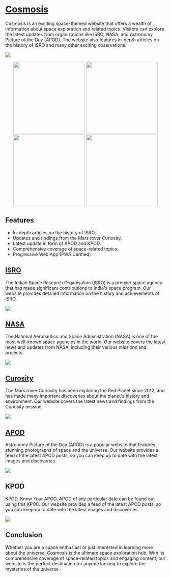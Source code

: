 # [Cosmosis](https://cosmosis.vercel.app/)

Cosmosis is an exciting space-themed website that offers a wealth of information about space exploration and related topics. Visitors can explore the latest updates from organizations like ISRO, NASA, and Astronomy Picture of the Day (APOD). The website also features in-depth articles on the history of ISRO and many other exciting observations.

<img src="https://firebasestorage.googleapis.com/v0/b/cosmosis-ff4d9.appspot.com/o/ReadMe%20Pictures%2FCosmosis%20_%20Void%20-%20Google%20Chrome%2027.2.23%2001_36_46.png?alt=media&token=67ae21a2-cee9-4944-8720-0edc5eb1ac10"/> 
  

<p float="left" align="center">
  <img src="https://firebasestorage.googleapis.com/v0/b/cosmosis-ff4d9.appspot.com/o/ReadMe%20Pictures%2FIMG_20230227_012550.jpg?alt=media&token=796b02d2-80b7-427d-a2ff-62a7e3e7e14d" width="225" />
  <img src="https://firebasestorage.googleapis.com/v0/b/cosmosis-ff4d9.appspot.com/o/ReadMe%20Pictures%2FIMG_20230227_012604.jpg?alt=media&token=fc686940-7fed-404a-b02b-41de7872fa2c" width="225" />
  <img src="https://firebasestorage.googleapis.com/v0/b/cosmosis-ff4d9.appspot.com/o/ReadMe%20Pictures%2FIMG_20230227_012624.jpg?alt=media&token=1549ceef-04ae-4bbf-91c2-89a28c431f14" width="225" />
  <img src="https://firebasestorage.googleapis.com/v0/b/cosmosis-ff4d9.appspot.com/o/ReadMe%20Pictures%2FIMG_20230227_012728.jpg?alt=media&token=4f37f345-18c3-44cb-a59e-065fc9f8bb3f" width="225" />
</p>

## Features

- In-depth articles on the history of ISRO.
- Updates and findings from the Mars rover Curiosity.
- Latest update in form of APOD and KPOD.
- Comprehensive coverage of space-related topics.
- Progressive Web App (PWA Cerified)

## [ISRO](https://www.isro.gov.in/)

The Indian Space Research Organisation (ISRO) is a premier space agency that has made significant contributions to India's space program. Our website provides detailed information on the history and achievements of ISRO.

<img src="https://firebasestorage.googleapis.com/v0/b/cosmosis-ff4d9.appspot.com/o/ReadMe%20Pictures%2FCosmosis%20_%20Void%20-%20Google%20Chrome%2027.2.23%2002_36_02.png?alt=media&token=185b8e29-26b4-4e10-b309-aa16bfc48f22">

## [NASA](https://www.nasa.gov/)

The National Aeronautics and Space Administration (NASA) is one of the most well-known space agencies in the world. Our website covers the latest news and updates from NASA, including their various missions and projects.

<img src="https://firebasestorage.googleapis.com/v0/b/cosmosis-ff4d9.appspot.com/o/ReadMe%20Pictures%2FCosmosis%20_%20Void%20%E2%80%94%20Firefox%20Developer%20Edition%2027.2.23%2001_16_49.png?alt=media&token=044353fe-515d-4911-a4c2-68a816a88520">

## [Curosity](https://en.wikipedia.org/wiki/Curiosity)

The Mars rover Curiosity has been exploring the Red Planet since 2012, and has made many important discoveries about the planet's history and environment. Our website covers the latest news and findings from the Curiosity mission.

<img src="https://firebasestorage.googleapis.com/v0/b/cosmosis-ff4d9.appspot.com/o/ReadMe%20Pictures%2FCosmosis%20_%20Void%20%E2%80%94%20Firefox%20Developer%20Edition%2027.2.23%2001_12_40.png?alt=media&token=ff2fbf8d-f2c8-4622-a3de-3aee6c788f99">

## [APOD](https://en.wikipedia.org/wiki/Astronomy_Picture_of_the_Day)

Astronomy Picture of the Day (APOD) is a popular website that features stunning photographs of space and the universe. Our website provides a feed of the latest APOD posts, so you can keep up to date with the latest images and discoveries.

<img src="https://firebasestorage.googleapis.com/v0/b/cosmosis-ff4d9.appspot.com/o/ReadMe%20Pictures%2FCosmosis%20_%20Void%20%E2%80%94%20Firefox%20Developer%20Edition%2027.2.23%2001_21_03.png?alt=media&token=d72011ea-a443-4de9-938a-bbfafa74d6ac">

## KPOD

KPOD. Know Your APOD, APOD of any particular date can be found out using this KPOD. Our website provides a feed of the latest APOD posts, so you can keep up to date with the latest images and discoveries.

<img src="https://firebasestorage.googleapis.com/v0/b/cosmosis-ff4d9.appspot.com/o/ReadMe%20Pictures%2FCosmosis%20_%20Void%20%E2%80%94%20Firefox%20Developer%20Edition%2027.2.23%2001_21_07.png?alt=media&token=4389de4e-dc34-4d84-9932-7360c3dc2cd9">

## Conclusion

Whether you are a space enthusiast or just interested in learning more about the universe, Cosmosis is the ultimate space exploration hub. With its comprehensive coverage of space-related topics and engaging content, our website is the perfect destination for anyone looking to explore the mysteries of the universe.
